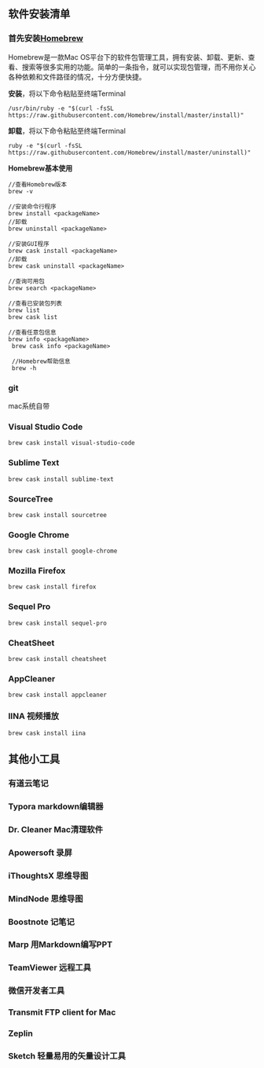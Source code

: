 ## 软件安装清单

### 首先安装[Homebrew](https://brew.sh/index_zh-cn)

Homebrew是一款Mac OS平台下的软件包管理工具，拥有安装、卸载、更新、查看、搜索等很多实用的功能。简单的一条指令，就可以实现包管理，而不用你关心各种依赖和文件路径的情况，十分方便快捷。

**安装**，将以下命令粘贴至终端Terminal
```
/usr/bin/ruby -e "$(curl -fsSL https://raw.githubusercontent.com/Homebrew/install/master/install)"
```

**卸载**，将以下命令粘贴至终端Terminal

```
ruby -e "$(curl -fsSL https://raw.githubusercontent.com/Homebrew/install/master/uninstall)"
```

**Homebrew基本使用**

```
//查看Homebrew版本
brew -v

//安装命令行程序
brew install <packageName>
//卸载
brew uninstall <packageName>

//安装GUI程序
brew cask install <packageName>
//卸载
brew cask uninstall <packageName>

//查询可用包
brew search <packageName>

//查看已安装包列表
brew list
brew cask list

//查看任意包信息
brew info <packageName>
 brew cask info <packageName>
 
 //Homebrew帮助信息
 brew -h
```

### git
mac系统自带

### Visual Studio Code
`brew cask install visual-studio-code`

### Sublime Text
`brew cask install sublime-text`

### SourceTree
`brew cask install sourcetree`

### Google Chrome
`brew cask install google-chrome`

### Mozilla Firefox 
`brew cask install firefox`

### Sequel Pro

`brew cask install sequel-pro`

### CheatSheet

`brew cask install cheatsheet`

### AppCleaner
`brew cask install appcleaner`

### IINA 视频播放
`brew cask install iina`

## 其他小工具

### 有道云笔记
### Typora markdown编辑器
### Dr. Cleaner Mac清理软件
### Apowersoft 录屏
### iThoughtsX 思维导图
### MindNode 思维导图
### Boostnote 记笔记
### Marp 用Markdown编写PPT
### TeamViewer 远程工具
### 微信开发者工具
### Transmit  FTP client for Mac
### Zeplin 
### Sketch 轻量易用的矢量设计工具
